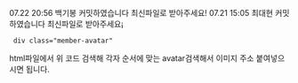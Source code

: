 07.22   20:56    백기봉 커밋하였습니다 최신파일로 받아주세요!
07.21   15:05    최대현 커밋하였습니다 최신파일로 받아주세요¡
```
 div class="member-avatar"
```
html파일에서 위 코드 검색해 각자 순서에 맞는 avatar검색해서 이미지 주소 붙여넣으시면 됩니다.
